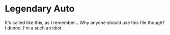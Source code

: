 # Legendary Auto
It's called like this, as I remember...
Why anyone should use this file though?
I dunno. I'm a such an idiot

